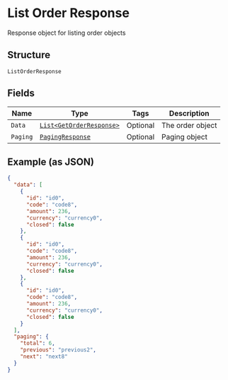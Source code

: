 
# List Order Response

Response object for listing order objects

## Structure

`ListOrderResponse`

## Fields

| Name | Type | Tags | Description |
|  --- | --- | --- | --- |
| `Data` | [`List<GetOrderResponse>`](../../doc/models/get-order-response.md) | Optional | The order object |
| `Paging` | [`PagingResponse`](../../doc/models/paging-response.md) | Optional | Paging object |

## Example (as JSON)

```json
{
  "data": [
    {
      "id": "id0",
      "code": "code8",
      "amount": 236,
      "currency": "currency0",
      "closed": false
    },
    {
      "id": "id0",
      "code": "code8",
      "amount": 236,
      "currency": "currency0",
      "closed": false
    },
    {
      "id": "id0",
      "code": "code8",
      "amount": 236,
      "currency": "currency0",
      "closed": false
    }
  ],
  "paging": {
    "total": 6,
    "previous": "previous2",
    "next": "next8"
  }
}
```


